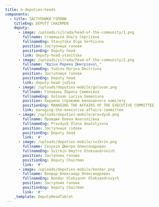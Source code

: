 ```yaml
---
title: m-deputies-heads
components:
  - title: ЗАСТУПНИКИ ГОЛОВИ
    titleEng: DEPUTY CHAIRMEN
    deputy:
      - image: /uploads/silrada/head-of-the-community/1.png
        fullname: Ставицька Ольга Сергіївна
        fullnameEng: Stavytska Olga Serhiivna
        position: Заступниця голови
        positionEng: Deputy head
        link: deputy-head-stavitska
      - image: /uploads/silrada/head-of-the-community/2.png
        fullname: "Юдіна Марина Дмитрівна\_"
        fullnameEng: Yudina Maryna Dmitrivna
        position: Заступниця голови
        positionEng: Deputy head
        link: deputy-head-judina
      - image: /uploads/deputies-mobile/golovan.png
        fullname: Головань Лариса Семенівна
        fullnameEng: Golovan Larisa Semenivna
        position: Керуюча справами виконавчого комітету
        positionEng: MANAGING THE AFFAIRS OF THE EXECUTIVE COMMITTEE
        link: managing-the-executive-affairs-committee
      - image: /uploads/deputies-mobile/pravdyuk.png
        fullname: Правдюк Олена Анатоліївна
        fullnameEng: Pravdyuk Olena Anatolyivna
        position: Заступниця голови
        positionEng: Deputy head
        link: '#'
      - image: /uploads/deputies-mobile/svikrin.png
        fullname: Свіркін Дмитро Олександрович
        fullnameEng: Svirkin Dmytro Oleksandrovich
        position: Заступник голови
        positionEng: Deputy Chairman
        link: '#'
      - image: /uploads/deputies-mobile/bondar.png
        fullname: Бондар Олександр Олександрович
        fullnameEng: Bondar Oleksandr Oleksandrovych
        position: Заступник голови
        positionEng: Deputy Chairman
        link: '#'
    _template: DeputyHeadTablet
---
```



